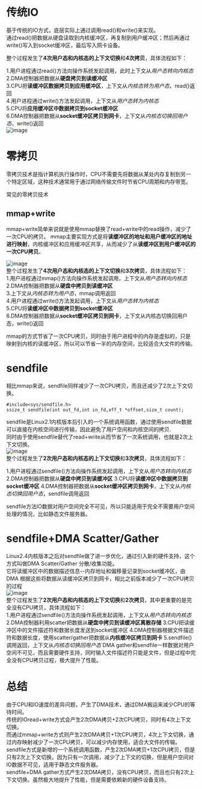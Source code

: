 # 传统IO #
基于传统的IO方式，底层实际上通过调用read()和write()来实现。  
通过read()把数据从硬盘读取到内核缓冲区，再复制到用户缓冲区；然后再通过write()写入到socket缓冲区，最后写入网卡设备。  

整个过程发生了**4次用户态和内核态的上下文切换**和**4次拷贝**，具体流程如下：
    
  1.用户进程通过read()方法向操作系统发起调用，此时上下文从*用户态转向内核态*  
  2.DMA控制器把数据从**硬盘拷贝到读缓冲区**  
  3.CPU把**读缓冲区数据拷贝到应用缓冲区**，上下文从*内核态转为用户态*，read()返回  
  4.用户进程通过write()方法发起调用，上下文从*用户态转为内核态*  
  5.CPU将**应用缓冲区中数据拷贝到socket缓冲区**  
  6.DMA控制器把数据从**socket缓冲区拷贝到网卡**，上下文从*内核态切换回用户态*，write()返回  
  ![image](https://user-images.githubusercontent.com/20179983/114532977-fb8c7d00-9c7f-11eb-8a4a-42261197dfca.png)

# 零拷贝 #  
零拷贝技术是指计算机执行操作时，CPU不需要先将数据从某处内存复制到另一个特定区域，这种技术通常用于通过网络传输文件时节省CPU周期和内存带宽。  

常见的零拷贝技术
## mmap+write ##
mmap+write简单来说就是使用mmap替换了read+write中的read操作，减少了一次CPU的拷贝。
mmap主要实现方式是将**读缓冲区的地址和用户缓冲区的地址进行映射**，内核缓冲区和应用缓冲区共享，从而减少了从**读缓冲区到用户缓冲区的一次CPU拷贝**。  

![image](https://user-images.githubusercontent.com/20179983/114533294-532ae880-9c80-11eb-858f-9ddfbe615701.png)  
整个过程发生了**4次用户态和内核态的上下文切换**和**3次拷贝**，具体流程如下：  
  1.用户进程通过mmap()方法向操作系统发起调用，上下文从*用户态转向内核态*  
  2.DMA控制器把数据从**硬盘中拷贝到读缓冲区**    
  3.上下文从*内核态转为用户态*，mmap调用返回  
  4.用户进程通过write()方法发起调用，上下文从*用户态转为内核态*  
  5.CPU将**读缓冲区中数据拷贝到socket缓冲区**  
  6.DMA控制器把数据从**socket缓冲区拷贝到网卡**，上下文从内核态切换回用户态，write()返回

mmap的方式节省了一次CPU拷贝，同时由于用户进程中的内存是虚拟的，只是映射到内核的读缓冲区，所以可以节省一半的内存空间，比较适合大文件的传输。  

# sendfile #  
相比mmap来说，sendfile同样减少了一次CPU拷贝，而且还减少了2次上下文切换。

    #include<sys/sendfile.h>  
    ssize_t sendfile(int out_fd,int in_fd,off_t *offset,size_t count);  
sendfile是Linux2.1内核版本后引入的一个系统调用函数，通过使用sendfile数据可以直接在内核空间进行传输，因此避免了用户空间和内核空间的拷贝.  
同时由于使用sendfile替代了read+write从而节省了一次系统调用，也就是2次上下文切换。     
![image](https://user-images.githubusercontent.com/20179983/114533810-e2d09700-9c80-11eb-9ec7-eb62b4d84a2b.png)  
整个过程发生了**2次用户态和内核态的上下文切换**和**3次拷贝**，具体流程如下：

  1.用户进程通过sendfile()方法向操作系统发起调用，上下文从*用户态转向内核态*  
  2.DMA控制器把数据从**硬盘中拷贝到读缓冲区**
  3.CPU将**读缓冲区中数据拷贝到socket缓冲区**
  4.DMA控制器把数据从**socket缓冲区拷贝到网卡**，上下文从*内核态切换回用户态*，sendfile调用返回

 sendfile方法IO数据对用户空间完全不可见，所以只能适用于完全不需要用户空间处理的情况，比如静态文件服务器。  
 
 
# sendfile+DMA Scatter/Gather #  
Linux2.4内核版本之后对sendfile做了进一步优化，通过引入新的硬件支持，这个方式叫做DMA Scatter/Gather 分散/收集功能。  
它将读缓冲区中的数据描述信息--内存地址和偏移量记录到socket缓冲区，由 DMA 根据这些将数据从读缓冲区拷贝到网卡，相比之前版本减少了一次CPU拷贝的过程  
![image](https://user-images.githubusercontent.com/20179983/114534130-3cd15c80-9c81-11eb-88dd-78a952260c0f.png)  
整个过程发生了**2次用户态和内核态的上下文切换**和**2次拷贝**，其中更重要的是完全没有CPU拷贝，具体流程如下：  
  1.用户进程通过sendfile()方法向操作系统发起调用，上下文从*用户态转向内核态*
  2.DMA控制器利用scatter把数据从**硬盘中拷贝到读缓冲区离散存储**
  3.CPU把读缓冲区中的文件描述符和数据长度发送到socket缓冲区
  4.DMA控制器根据文件描述符和数据长度，使用scatter/gather把数据从**内核缓冲区拷贝到网卡**
  5.sendfile()调用返回，上下文从*内核态切换回用户态*
DMA gather和sendfile一样数据对用户空间不可见，而且需要硬件支持，同时输入文件描述符只能是文件，但是过程中完全没有CPU拷贝过程，极大提升了性能。  

# 总结 #
由于CPU和IO速度的差异问题，产生了DMA技术，通过DMA搬运来减少CPU的等待时间。  
传统的IOread+write方式会产生2次DMA拷贝+2次CPU拷贝，同时有4次上下文切换。  
而通过mmap+write方式则产生2次DMA拷贝+1次CPU拷贝，4次上下文切换，通过内存映射减少了一次CPU拷贝，可以减少内存使用，适合大文件的传输。  
sendfile方式是新增的一个系统调用函数，产生2次DMA拷贝+1次CPU拷贝，但是只有2次上下文切换。因为只有一次调用，减少了上下文的切换，但是用户空间对IO数据不可见，适用于静态文件服务器。  
sendfile+DMA gather方式产生2次DMA拷贝，没有CPU拷贝，而且也只有2次上下文切换。虽然极大地提升了性能，但是需要依赖新的硬件设备支持。  


 
